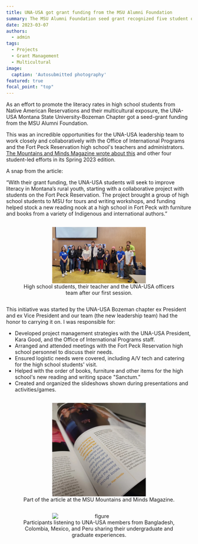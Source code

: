 ```yaml
---
title: UNA-USA got grant funding from the MSU Alumni Foundation
summary: The MSU Alumni Foundation seed grant recognized five student organizations in their goal of embodying diversity, equity and inclusion
date: 2023-03-07
authors:
  - admin
tags:
  - Projects
  - Grant Management
  - Multicultural
image:
  caption: 'Autosubmitted photography'
featured: true
focal_point: "top"
---
```


As an effort to promote the literacy rates in high school students from Native American Reservations and their multicultural exposure, the UNA-USA Montana State University-Bozeman Chapter got a seed-grant funding from the MSU Alumni Foundation. 

This was an incredible opportunities for the UNA-USA leadership team to work closely and collaboratively with the Office of International Programs and the Fort Peck Reservation high school's teachers and administrators. [The Mountains and Minds Magazine wrote about this](https://www.montana.edu/news/mountainsandminds/22882/embodying-diversity-equity-and-inclusion?fbclid=IwY2xjawJjdYVleHRuA2FlbQIxMAABHrw3jwdFg0BCZfIucR5z0QBQuc8b6sizpq9gZgIe0V8S_Joc-L3rJWI_s0R__aem_T8kojJF65ctfdBuE-GWJMg) and other four student-led efforts in its Spring 2023 edition.

A snap from the article:

“With their grant funding, the UNA-USA students will seek to improve literacy in Montana’s rural youth, starting with a collaborative project with students on the Fort Peck Reservation. The project brought a group of high school students to MSU for tours and writing workshops, and funding helped stock a new reading nook at a high school in Fort Peck with furniture and books from a variety of Indigenous and international authors.”

<div style="display: flex; justify-content: center;">
  <figure style="text-align: center;">
    <img src="a.jpg" alt="figure" width="60%" style="margin-left: auto; margin-right: auto; display: block;">
    <figcaption>High school students, their teacher and the UNA-USA officers team after our first session.</figcaption>
  </figure>
</div>

This initiative was started by the UNA-USA Bozeman chapter ex President and ex Vice President and our team (the new leadership team) had the honor to carrying it on. I was responsible for:
- Developed project management strategies with the UNA-USA President, Kara Good, and the Office of International Programs staff.
- Arranged and attended meetings with the Fort Peck Reservation high school personnel to discuss their needs.
- Ensured logistic needs were covered, including A/V tech and catering for the high school students' visit.
- Helped with the order of books, furniture and other items for the high school's new reading and writing space "Sanctum."
- Created and organized the slideshows shown during presentations and activities/games.

<div style="display: flex; justify-content: center;">
  <figure style="text-align: center;">
    <img src="c.jpg" alt="figure" width="60%" style="margin-left: auto; margin-right: auto; display: block;">
    <figcaption>Part of the article at the MSU Mountains and Minds Magazine.
  </figcaption>
  </figure>
</div>

<div style="display: flex; justify-content: center;">
  <figure style="text-align: center;">
    <img src="b.jpg" alt="figure" width="60%" style="margin-left: auto; margin-right: auto; display: block;">
    <figcaption>Participants listening to UNA-USA members from Bangladesh, Colombia, Mexico, and Peru sharing their undergraduate and graduate experiences.</figcaption>
  </figure>
</div>



